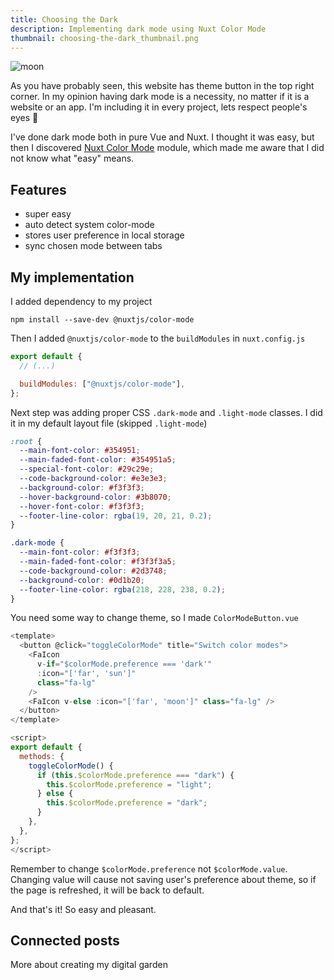 ```yaml
---
title: Choosing the Dark
description: Implementing dark mode using Nuxt Color Mode
thumbnail: choosing-the-dark_thumbnail.png
---
```


![moon](/choosing-the-dark_thumbnail.png)

As you have probably seen, this website has theme button in the top right corner. In my opinion having dark mode is a necessity, no matter if it is a website or an app. I'm including it in every project, lets respect people's eyes 👀

I've done dark mode both in pure Vue and Nuxt. I thought it was easy, but then I discovered [Nuxt Color Mode](https://color-mode.nuxtjs.org/) module, which made me aware that I did not know what "easy" means.

## Features

- super easy
- auto detect system color-mode
- stores user preference in local storage
- sync chosen mode between tabs

## My implementation

I added dependency to my project

```
npm install --save-dev @nuxtjs/color-mode
```

Then I added `@nuxtjs/color-mode` to the `buildModules` in `nuxt.config.js`

```js
export default {
  // (...)

  buildModules: ["@nuxtjs/color-mode"],
};
```

Next step was adding proper CSS `.dark-mode` and `.light-mode` classes. I did it in my default layout file (skipped `.light-mode`)

```css
:root {
  --main-font-color: #354951;
  --main-faded-font-color: #354951a5;
  --special-font-color: #29c29e;
  --code-background-color: #e3e3e3;
  --background-color: #f3f3f3;
  --hover-background-color: #3b8070;
  --hover-font-color: #f3f3f3;
  --footer-line-color: rgba(19, 20, 21, 0.2);
}

.dark-mode {
  --main-font-color: #f3f3f3;
  --main-faded-font-color: #f3f3f3a5;
  --code-background-color: #2d3748;
  --background-color: #0d1b20;
  --footer-line-color: rgba(218, 228, 238, 0.2);
}
```

You need some way to change theme, so I made `ColorModeButton.vue`

```js
<template>
  <button @click="toggleColorMode" title="Switch color modes">
    <FaIcon
      v-if="$colorMode.preference === 'dark'"
      :icon="['far', 'sun']"
      class="fa-lg"
    />
    <FaIcon v-else :icon="['far', 'moon']" class="fa-lg" />
  </button>
</template>

<script>
export default {
  methods: {
    toggleColorMode() {
      if (this.$colorMode.preference === "dark") {
        this.$colorMode.preference = "light";
      } else {
        this.$colorMode.preference = "dark";
      }
    },
  },
};
</script>
```

Remember to change `$colorMode.preference` not `$colorMode.value`. Changing value will cause not saving user's preference about theme, so if the page is refreshed, it will be back to default.

And that's it! So easy and pleasant.

## Connected posts

<nuxt-link to="/hello-world">
More about creating my digital garden
</nuxt-link>
